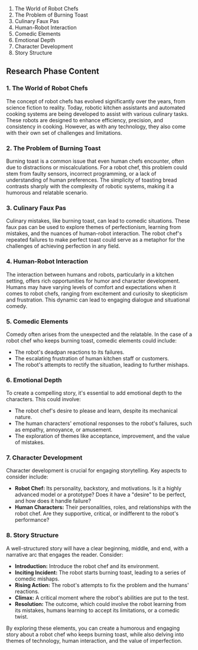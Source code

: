  
1. The World of Robot Chefs 
2. The Problem of Burning Toast 
3.  Culinary Faux Pas 
4. Human-Robot Interaction 
5. Comedic Elements 
6. Emotional Depth 
7. Character Development 
8. Story Structure 

## Research Phase Content

### 1. The World of Robot Chefs
The concept of robot chefs has evolved significantly over the years, from science fiction to reality. Today, robotic kitchen assistants and automated cooking systems are being developed to assist with various culinary tasks. These robots are designed to enhance efficiency, precision, and consistency in cooking. However, as with any technology, they also come with their own set of challenges and limitations.

### 2. The Problem of Burning Toast
Burning toast is a common issue that even human chefs encounter, often due to distractions or miscalculations. For a robot chef, this problem could stem from faulty sensors, incorrect programming, or a lack of understanding of human preferences. The simplicity of toasting bread contrasts sharply with the complexity of robotic systems, making it a humorous and relatable scenario.

### 3. Culinary Faux Pas
Culinary mistakes, like burning toast, can lead to comedic situations. These faux pas can be used to explore themes of perfectionism, learning from mistakes, and the nuances of human-robot interaction. The robot chef's repeated failures to make perfect toast could serve as a metaphor for the challenges of achieving perfection in any field.

### 4. Human-Robot Interaction
The interaction between humans and robots, particularly in a kitchen setting, offers rich opportunities for humor and character development. Humans may have varying levels of comfort and expectations when it comes to robot chefs, ranging from excitement and curiosity to skepticism and frustration. This dynamic can lead to engaging dialogue and situational comedy.

### 5. Comedic Elements
Comedy often arises from the unexpected and the relatable. In the case of a robot chef who keeps burning toast, comedic elements could include:
- The robot's deadpan reactions to its failures.
- The escalating frustration of human kitchen staff or customers.
- The robot's attempts to rectify the situation, leading to further mishaps.

### 6. Emotional Depth
To create a compelling story, it's essential to add emotional depth to the characters. This could involve:
- The robot chef's desire to please and learn, despite its mechanical nature.
- The human characters' emotional responses to the robot's failures, such as empathy, annoyance, or amusement.
- The exploration of themes like acceptance, improvement, and the value of mistakes.

### 7. Character Development
Character development is crucial for engaging storytelling. Key aspects to consider include:
- **Robot Chef:** Its personality, backstory, and motivations. Is it a highly advanced model or a prototype? Does it have a "desire" to be perfect, and how does it handle failure?
- **Human Characters:** Their personalities, roles, and relationships with the robot chef. Are they supportive, critical, or indifferent to the robot's performance?

### 8. Story Structure
A well-structured story will have a clear beginning, middle, and end, with a narrative arc that engages the reader. Consider:
- **Introduction:** Introduce the robot chef and its environment.
- **Inciting Incident:** The robot starts burning toast, leading to a series of comedic mishaps.
- **Rising Action:** The robot's attempts to fix the problem and the humans' reactions.
- **Climax:** A critical moment where the robot's abilities are put to the test.
- **Resolution:** The outcome, which could involve the robot learning from its mistakes, humans learning to accept its limitations, or a comedic twist.

By exploring these elements, you can create a humorous and engaging story about a robot chef who keeps burning toast, while also delving into themes of technology, human interaction, and the value of imperfection.